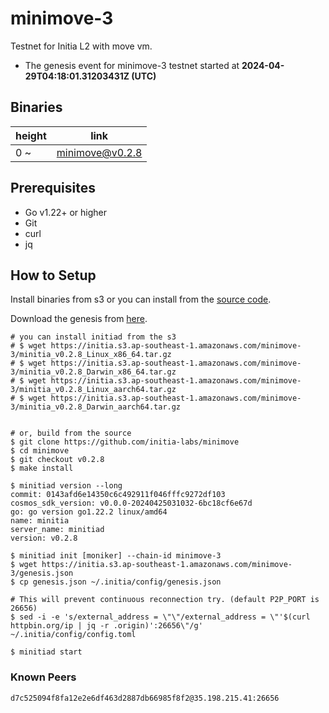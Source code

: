 # minimove-3

Testnet for Initia L2 with move vm.

- The genesis event for minimove-3 testnet started at **2024-04-29T04:18:01.31203431Z (UTC)**

## Binaries

| height  | link  |
| ------- | ----- |
| 0     ~ | [minimove@v0.2.8](https://github.com/initia-labs/minimove/releases/tag/v0.2.8) |

## Prerequisites

- Go v1.22+ or higher
- Git
- curl
- jq

## How to Setup

Install binaries from s3 or you can install from the [source code](https://github.com/initia-labs/minimove).

Download the genesis from [here](https://initia.s3.ap-southeast-1.amazonaws.com/minimove-3/genesis.json).

```shell
# you can install initiad from the s3
# $ wget https://initia.s3.ap-southeast-1.amazonaws.com/minimove-3/minitia_v0.2.8_Linux_x86_64.tar.gz
# $ wget https://initia.s3.ap-southeast-1.amazonaws.com/minimove-3/minitia_v0.2.8_Darwin_x86_64.tar.gz 
# $ wget https://initia.s3.ap-southeast-1.amazonaws.com/minimove-3/minitia_v0.2.8_Linux_aarch64.tar.gz 
# $ wget https://initia.s3.ap-southeast-1.amazonaws.com/minimove-3/minitia_v0.2.8_Darwin_aarch64.tar.gz


# or, build from the source
$ git clone https://github.com/initia-labs/minimove
$ cd minimove
$ git checkout v0.2.8
$ make install

$ minitiad version --long
commit: 0143afd6e14350c6c492911f046fffc9272df103
cosmos_sdk_version: v0.0.0-20240425031032-6bc18cf6e67d
go: go version go1.22.2 linux/amd64
name: minitia
server_name: minitiad
version: v0.2.8

$ minitiad init [moniker] --chain-id minimove-3
$ wget https://initia.s3.ap-southeast-1.amazonaws.com/minimove-3/genesis.json
$ cp genesis.json ~/.initia/config/genesis.json

# This will prevent continuous reconnection try. (default P2P_PORT is 26656)
$ sed -i -e 's/external_address = \"\"/external_address = \"'$(curl httpbin.org/ip | jq -r .origin)':26656\"/g' ~/.initia/config/config.toml

$ minitiad start
```

### Known Peers

```sh
d7c525094f8fa12e2e6df463d2887db66985f8f2@35.198.215.41:26656
```
